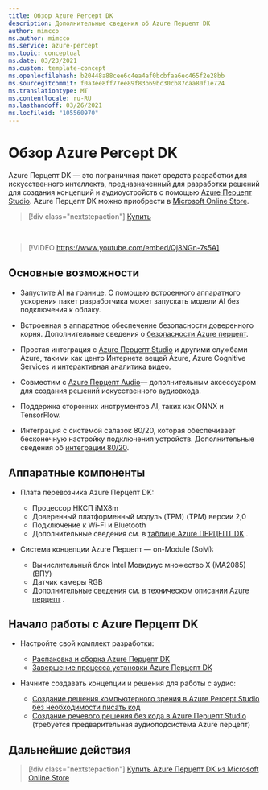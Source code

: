 ```yaml
---
title: Обзор Azure Percept DK
description: Дополнительные сведения об Azure Перцепт DK
author: mimcco
ms.author: mimcco
ms.service: azure-percept
ms.topic: conceptual
ms.date: 03/23/2021
ms.custom: template-concept
ms.openlocfilehash: b20448a88cee6c4ea4af0bcbfaa6ec465f2e28bb
ms.sourcegitcommit: f0a3ee8ff77ee89f83b69bc30cb87caa80f1e724
ms.translationtype: MT
ms.contentlocale: ru-RU
ms.lasthandoff: 03/26/2021
ms.locfileid: "105560970"
---
```

# <a name="azure-percept-dk-overview"></a>Обзор Azure Percept DK

Azure Перцепт DK — это пограничная пакет средств разработки для искусственного интеллекта, предназначенный для разработки решений для создания концепций и аудиоустройств с помощью [Azure Перцепт Studio](./overview-azure-percept-studio.md). Azure Перцепт DK можно приобрести в [Microsoft Online Store](https://go.microsoft.com/fwlink/p/?LinkId=2155270).

> [!div class="nextstepaction"]
> [Купить](https://go.microsoft.com/fwlink/p/?LinkId=2155270)

</br>

> [!VIDEO https://www.youtube.com/embed/Qj8NGn-7s5A]

## <a name="key-features"></a>Основные возможности

- Запустите AI на границе. С помощью встроенного аппаратного ускорения пакет разработчика может запускать модели AI без подключения к облаку.

- Встроенная в аппаратное обеспечение безопасности доверенного корня. Дополнительные сведения о [безопасности Azure перцепт](./overview-percept-security.md).

- Простая интеграция с [Azure Перцепт Studio](https://go.microsoft.com/fwlink/?linkid=2135819) и другими службами Azure, такими как центр Интернета вещей Azure, Azure Cognitive Services и [интерактивная аналитика видео](https://docs.microsoft.com/azure/media-services/live-video-analytics-edge/overview).

- Совместим с [Azure Перцепт Audio](./overview-azure-percept-audio.md)— дополнительным аксессуаром для создания решений искусственного аудиовхода.

- Поддержка сторонних инструментов AI, таких как ONNX и TensorFlow.

- Интеграция с системой салазок 80/20, которая обеспечивает бесконечную настройку подключения устройств. Дополнительные сведения об [интеграции 80/20](./overview-8020-integration.md).

## <a name="hardware-components"></a>Аппаратные компоненты

- Плата перевозчика Azure Перцепт DK:
    - Процессор НКСП iMX8m
    - Доверенный платформенный модуль (TPM) (TPM) версии 2,0
    - Подключение к Wi-Fi и Bluetooth
    - Дополнительные сведения см. в [таблице Azure ПЕРЦЕПТ DK](./azure-percept-dk-datasheet.md) .

- Система концепции Azure Перцепт — on-Module (SoM):
    - Вычислительный блок Intel Мовидиус множество X (MA2085) (ВПУ)
    - Датчик камеры RGB
    - Дополнительные сведения см. в техническом описании [Azure перцепт](./azure-percept-vision-datasheet.md) .

## <a name="getting-started-with-azure-percept-dk"></a>Начало работы с Azure Перцепт DK

- Настройте свой комплект разработки:
    - [Распаковка и сборка Azure Перцепт DK](./quickstart-percept-dk-unboxing.md)
    - [Завершение процесса установки Azure Перцепт DK](./quickstart-percept-dk-set-up.md)

- Начните создавать концепции и решения для работы с аудио:
    - [Создание решения компьютерного зрения в Azure Percept Studio без необходимости писать код](./tutorial-nocode-vision.md)
    - [Создание речевого решения без кода в Azure Перцепт Studio](./tutorial-no-code-speech.md) (требуется предварительная аудиоподсистема Azure перцепт)

## <a name="next-steps"></a>Дальнейшие действия

> [!div class="nextstepaction"]
> [Купить Azure Перцепт DK из Microsoft Online Store](https://go.microsoft.com/fwlink/p/?LinkId=2155270)